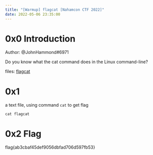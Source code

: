 ```yaml
---
title: "[Warmup] flagcat [Nahamcon CTF 2022]"
date: 2022-05-06 23:35:00
---
```


# 0x0 Introduction

Author: @JohnHammond#6971

Do you know what the cat command does in the Linux command-line?

files: [flagcat](flagcat)

# 0x1

a text file, using command `cat` to get flag

```
cat flagcat
```

# 0x2 Flag

flag{ab3cbaf45def9056dbfad706d597fb53}